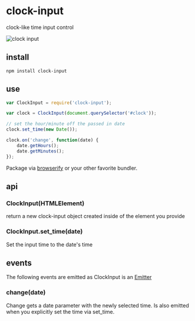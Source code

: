 # clock-input

clock-like time input control

![clock input](https://raw.github.com/shtylman/clock-input/gh-pages/clockinput.png)

## install

```shell
npm install clock-input
```

## use

```js
var ClockInput = require('clock-input');

var clock = ClockInput(document.querySelector('#clock'));

// set the hour/minute off the passed in date
clock.set_time(new Date());

clock.on('change', function(date) {
    date.getHours();
    date.getMinutes();
});
```

Package via [browserify](https://github.com/substack/node-browserify) or your other favorite bundler.

## api

### ClockInput(HTMLElement)

return a new clock-input object created inside of the element you provide

### ClockInput.set_time(date)

Set the input time to the date's time

## events

The following events are emitted as ClockInput is an [Emitter](https://github.com/component/emitter)

### change(date)

Change gets a date parameter with the newly selected time. Is also emitted when you explicitly set the time via set_time.

